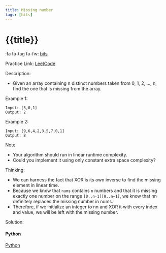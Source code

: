 ```yaml
---
title: Missing number
tags: [bits]
---
```


# {{title}}

:fa fa-tag fa-fw: [bits]({{tagspath}}/bits)

Practice Link: [LeetCode](https://leetcode.com/problems/missing-number/)

Description:

- Given an array containing n distinct numbers taken from 0, 1, 2, ..., n, find the one that is missing from the array.

Example 1:

```text
Input: [3,0,1]
Output: 2
```

Example 2:

```text
Input: [9,6,4,2,3,5,7,0,1]
Output: 8
```

Note:

- Your algorithm should run in linear runtime complexity.
- Could you implement it using only constant extra space complexity?

Thinking:

- We can harness the fact that XOR is its own inverse to find the missing element in linear time.
- Because we know that `nums` contains `n` numbers and that it is missing exactly one number on the range `[0..n-1][0..n−1]`, we know that nn definitely replaces the missing number in nums.
- Therefore, if we initialize an integer to nn and XOR it with every index and value, we will be left with the missing number.

Solution:

<!-- tabs:start -->
#### **Python**

[Python](../pycode/binary/missing-number.py ':include :type=code')
<!-- tabs:end -->
